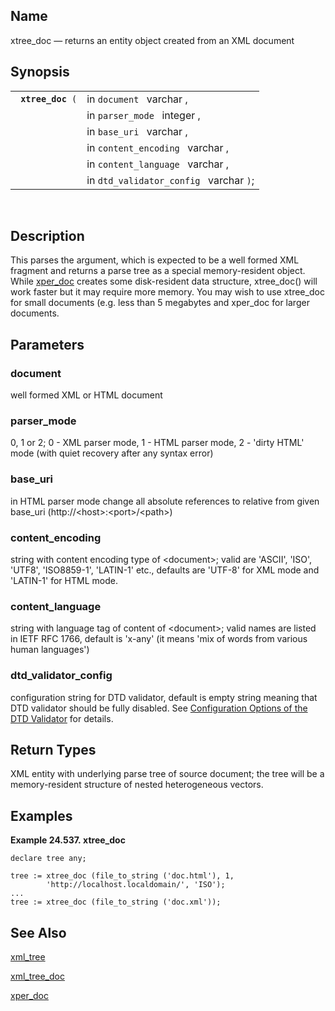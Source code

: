 <div>

<div>

</div>

<div>

## Name

xtree_doc — returns an entity object created from an XML document

</div>

<div>

## Synopsis

<div>

|                        |                                         |
|------------------------|-----------------------------------------|
| ` `**`xtree_doc`**` (` | in `document ` varchar ,                |
|                        | in `parser_mode ` integer ,             |
|                        | in `base_uri ` varchar ,                |
|                        | in `content_encoding ` varchar ,        |
|                        | in `content_language ` varchar ,        |
|                        | in `dtd_validator_config ` varchar `)`; |

<div>

 

</div>

</div>

</div>

<div>

## Description

This parses the argument, which is expected to be a well formed XML
fragment and returns a parse tree as a special memory-resident object.
While
<a href="fn_xper_doc.html" class="link" title="xper_doc">xper_doc</a>
creates some disk-resident data structure, xtree_doc() will work faster
but it may require more memory. You may wish to use xtree_doc for small
documents (e.g. less than 5 megabytes and xper_doc for larger documents.

</div>

<div>

## Parameters

<div>

### document

well formed XML or HTML document

</div>

<div>

### parser_mode

0, 1 or 2; 0 - XML parser mode, 1 - HTML parser mode, 2 - 'dirty HTML'
mode (with quiet recovery after any syntax error)

</div>

<div>

### base_uri

in HTML parser mode change all absolute references to relative from
given base_uri (http://\<host\>:\<port\>/\<path\>)

</div>

<div>

### content_encoding

string with content encoding type of \<document\>; valid are 'ASCII',
'ISO', 'UTF8', 'ISO8859-1', 'LATIN-1' etc., defaults are 'UTF-8' for XML
mode and 'LATIN-1' for HTML mode.

</div>

<div>

### content_language

string with language tag of content of \<document\>; valid names are
listed in IETF RFC 1766, default is 'x-any' (it means 'mix of words from
various human languages')

</div>

<div>

### dtd_validator_config

configuration string for DTD validator, default is empty string meaning
that DTD validator should be fully disabled. See
<a href="dtd_config.html" class="link"
title="15.7.2. Configuration Options of the DTD Validator">Configuration
Options of the DTD Validator</a> for details.

</div>

</div>

<div>

## Return Types

XML entity with underlying parse tree of source document; the tree will
be a memory-resident structure of nested heterogeneous vectors.

</div>

<div>

## Examples

<div>

**Example 24.537. xtree_doc**

<div>

``` programlisting
declare tree any;

tree := xtree_doc (file_to_string ('doc.html'), 1,
        'http://localhost.localdomain/', 'ISO');
...
tree := xtree_doc (file_to_string ('doc.xml'));
```

</div>

</div>

  

</div>

<div>

## See Also

<a href="fn_xml_tree.html" class="link" title="xml_tree">xml_tree</a>

<a href="fn_xml_tree_doc.html" class="link"
title="xml_tree_doc">xml_tree_doc</a>

<a href="fn_xper_doc.html" class="link" title="xper_doc">xper_doc</a>

</div>

</div>
